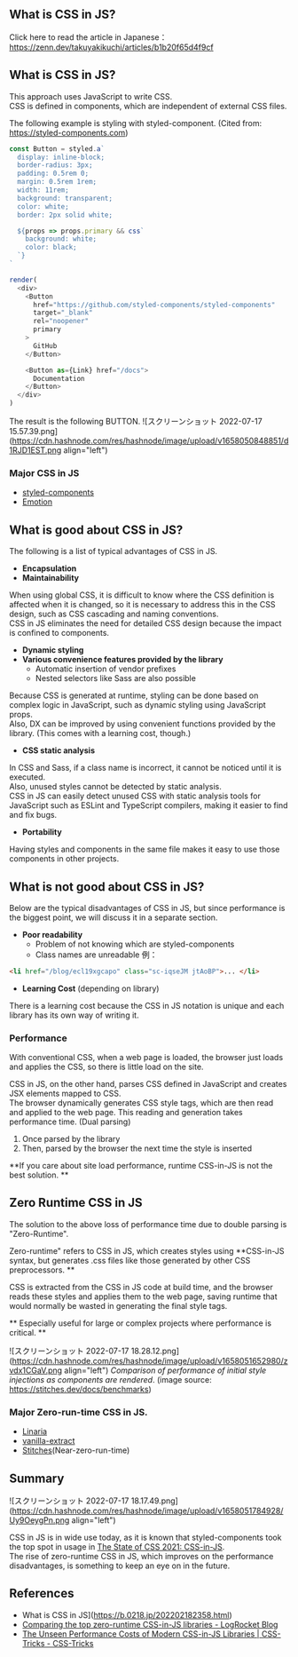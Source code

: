 ## What is CSS in JS?

Click here to read the article in Japanese：https://zenn.dev/takuyakikuchi/articles/b1b20f65d4f9cf

## What is CSS in JS?
This approach uses JavaScript to write CSS.<br/>
CSS is defined in components, which are independent of external CSS files.

The following example is styling with styled-component.
(Cited from: https://styled-components.com)

```js
const Button = styled.a`
  display: inline-block;
  border-radius: 3px;
  padding: 0.5rem 0;
  margin: 0.5rem 1rem;
  width: 11rem;
  background: transparent;
  color: white;
  border: 2px solid white;

  ${props => props.primary && css`
    background: white;
    color: black;
  `}
`

render(
  <div>
    <Button
      href="https://github.com/styled-components/styled-components"
      target="_blank"
      rel="noopener"
      primary
    >
      GitHub
    </Button>

    <Button as={Link} href="/docs">
      Documentation
    </Button>
  </div>
)
```

The result is the following BUTTON.
![スクリーンショット 2022-07-17 15.57.39.png](https://cdn.hashnode.com/res/hashnode/image/upload/v1658050848851/d1RJD1EST.png align="left")

### Major CSS in JS

- [styled-components](https://styled-components.com/)
- [Emotion](https://emotion.sh/docs/introduction)

## What is good about CSS in JS?

The following is a list of typical advantages of CSS in JS.

- **Encapsulation**
- **Maintainability**

When using global CSS, it is difficult to know where the CSS definition is affected when it is changed, so it is necessary to address this in the CSS design, such as CSS cascading and naming conventions.<br/>
CSS in JS eliminates the need for detailed CSS design because the impact is confined to components.

- **Dynamic styling**
- **Various convenience features provided by the library**
  - Automatic insertion of vendor prefixes
  - Nested selectors like Sass are also possible

Because CSS is generated at runtime, styling can be done based on complex logic in JavaScript, such as dynamic styling using JavaScript props.<br/>
Also, DX can be improved by using convenient functions provided by the library. (This comes with a learning cost, though.)

- **CSS static analysis**

In CSS and Sass, if a class name is incorrect, it cannot be noticed until it is executed. <br/>
Also, unused styles cannot be detected by static analysis.<br/>
CSS in JS can easily detect unused CSS with static analysis tools for JavaScript such as ESLint and TypeScript compilers, making it easier to find and fix bugs.

- **Portability**

Having styles and components in the same file makes it easy to use those components in other projects.

## What is not good about CSS in JS?

Below are the typical disadvantages of CSS in JS, but since performance is the biggest point, we will discuss it in a separate section.

- **Poor readability**
  - Problem of not knowing which are styled-components
  - Class names are unreadable
例：
```html
<li href="/blog/ecl19xgcapo" class="sc-iqseJM jtAoBP">... </li>
```

- **Learning Cost** (depending on library)

There is a learning cost because the CSS in JS notation is unique and each library has its own way of writing it.

### Performance

With conventional CSS, when a web page is loaded, the browser just loads and applies the CSS, so there is little load on the site.

CSS in JS, on the other hand, parses CSS defined in JavaScript and creates JSX elements mapped to CSS.<br/>
The browser dynamically generates CSS style tags, which are then read and applied to the web page. This reading and generation takes performance time. (Dual parsing)

1. Once parsed by the library
2. Then, parsed by the browser the next time the style is inserted

**If you care about site load performance, runtime CSS-in-JS is not the best solution. **

## Zero Runtime CSS in JS

The solution to the above loss of performance time due to double parsing is "Zero-Runtime".

Zero-runtime" refers to CSS in JS, which creates styles using **CSS-in-JS syntax, but generates .css files like those generated by other CSS preprocessors. **

CSS is extracted from the CSS in JS code at build time, and the browser reads these styles and applies them to the web page, saving runtime that would normally be wasted in generating the final style tags.

** Especially useful for large or complex projects where performance is critical. **


![スクリーンショット 2022-07-17 18.28.12.png](https://cdn.hashnode.com/res/hashnode/image/upload/v1658051652980/zvdx1CGaV.png align="left")
*Comparison of performance of initial style injections as components are rendered*.
(image source: https://stitches.dev/docs/benchmarks)

### Major Zero-run-time CSS in JS.

- [Linaria](https://linaria.dev/)
- [vanilla-extract](https://vanilla-extract.style/)
- [Stitches](https://stitches.dev/)(Near-zero-run-time)

## Summary


![スクリーンショット 2022-07-17 18.17.49.png](https://cdn.hashnode.com/res/hashnode/image/upload/v1658051784928/Uy9OeygPn.png align="left")

CSS in JS is in wide use today, as it is known that styled-components took the top spot in usage in [The State of CSS 2021: CSS-in-JS](https://2021.stateofcss.com/en-US/technologies/css-in-js). <br/>
The rise of zero-runtime CSS in JS, which improves on the performance disadvantages, is something to keep an eye on in the future.

## References

- What is CSS in JS](https://b.0218.jp/202202182358.html)
- [Comparing the top zero-runtime CSS-in-JS libraries - LogRocket Blog](https://blog.logrocket.com/comparing-the-top-zero-runtime-css-in-js-libraries/)
- [The Unseen Performance Costs of Modern CSS-in-JS Libraries | CSS-Tricks - CSS-Tricks](https://css-tricks.com/the-unseen-performance-costs-of-modern-css-in-js-libraries/)
